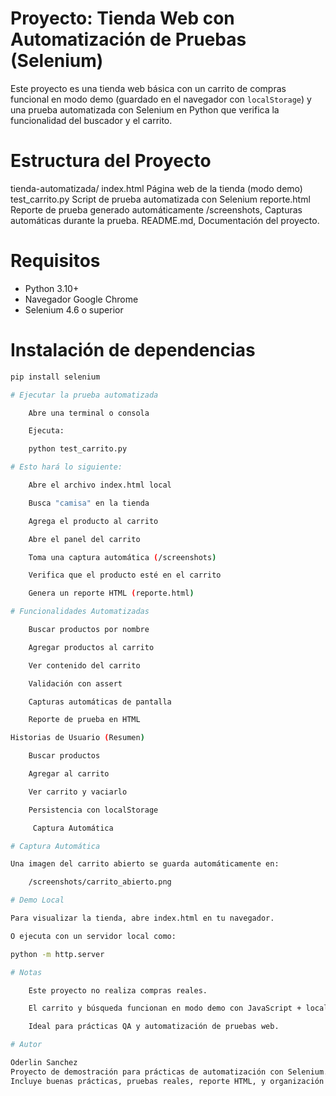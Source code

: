 # Proyecto: Tienda Web con Automatización de Pruebas (Selenium)

Este proyecto es una tienda web básica con un carrito de compras funcional en modo demo (guardado en el navegador con `localStorage`) y una prueba automatizada con Selenium en Python que verifica la funcionalidad del buscador y el carrito.

# Estructura del Proyecto

tienda-automatizada/ index.html Página web de la tienda (modo demo) test_carrito.py Script de prueba automatizada con Selenium reporte.html  Reporte de prueba generado automáticamente /screenshots, Capturas automáticas durante la prueba. README.md, Documentación del proyecto.

# Requisitos

- Python 3.10+
- Navegador Google Chrome
- Selenium 4.6 o superior

# Instalación de dependencias

```bash
pip install selenium

# Ejecutar la prueba automatizada

    Abre una terminal o consola

    Ejecuta:

    python test_carrito.py

# Esto hará lo siguiente:

    Abre el archivo index.html local

    Busca "camisa" en la tienda

    Agrega el producto al carrito

    Abre el panel del carrito

    Toma una captura automática (/screenshots)

    Verifica que el producto esté en el carrito

    Genera un reporte HTML (reporte.html)

# Funcionalidades Automatizadas

    Buscar productos por nombre

    Agregar productos al carrito

    Ver contenido del carrito

    Validación con assert

    Capturas automáticas de pantalla

    Reporte de prueba en HTML

Historias de Usuario (Resumen)

    Buscar productos

    Agregar al carrito

    Ver carrito y vaciarlo

    Persistencia con localStorage

     Captura Automática

# Captura Automática

Una imagen del carrito abierto se guarda automáticamente en:

    /screenshots/carrito_abierto.png

# Demo Local

Para visualizar la tienda, abre index.html en tu navegador.

O ejecuta con un servidor local como:

python -m http.server

# Notas

    Este proyecto no realiza compras reales.

    El carrito y búsqueda funcionan en modo demo con JavaScript + localStorage.

    Ideal para prácticas QA y automatización de pruebas web.

# Autor

Oderlin Sanchez
Proyecto de demostración para prácticas de automatización con Selenium.
Incluye buenas prácticas, pruebas reales, reporte HTML, y organización limpia.
